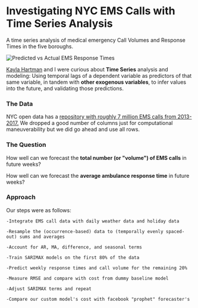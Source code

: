 # Investigating NYC EMS Calls with Time Series Analysis

A time series analysis of medical emergency Call Volumes and Response Times in the five boroughs.

![](response_times_forecast.png "Predicted vs Actual EMS Response Times")

[Kayla Hartman](https://github.com/kahartman2/) and I were curious about **Time Series** analysis and modeling: Using temporal lags of a dependent variable as predictors of that same variable, in tandem with **other exogenous variables**, to infer values into the future, and validating those predictions.

### The Data 

NYC open data has a [repository with roughly 7 million EMS calls from 2013-2017.](https://data.cityofnewyork.us/Public-Safety/EMS-Incident-Dispatch-Data/76xm-jjuj) We dropped a good number of columns just for computational maneuverability but we did go ahead and use all rows.

### The Question

How well can we forecast the **total number (or "volume") of EMS calls** in future weeks? 

How well can we forecast the **average ambulance response time** in future weeks?

### Approach 
Our steps were as follows:

    -Integrate EMS call data with daily weather data and holiday data 

    -Resample the (occurrence-based) data to (temporally evenly spaced-out) sums and averages

    -Account for AR, MA, difference, and seasonal terms

    -Train SARIMAX models on the first 80% of the data

    -Predict weekly response times and call volume for the remaining 20%

    -Measure RMSE and compare with cost from dummy baseline model

    -Adjust SARIMAX terms and repeat

    -Compare our custom model's cost with facebook "prophet" forecaster's
    
